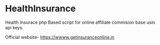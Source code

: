 # HealthInsurance
Health Insurace php Based script for online affiliate commision base usin api keys.


Official website- https://wwww.getinsuranceonline.in



